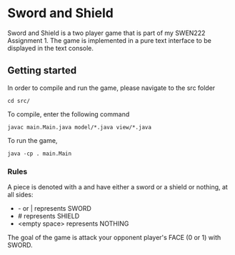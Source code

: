 # Sword and Shield
Sword and Shield is a two player game that is part of my SWEN222 Assignment 1. The game is implemented in a pure text interface to be displayed in the text console.

## Getting started
In order to compile and run the game, please navigate to the src folder
```
cd src/
```
To compile, enter the following command
```
javac main.Main.java model/*.java view/*.java
```
To run the game, 
```
java -cp . main.Main
```

### Rules
A piece is denoted with a <letter> and have either a sword or a shield or nothing, at all sides:
- \- or \|        represents SWORD
- \#             represents SHIELD
- \<empty space> represents NOTHING

The goal of the game is attack your opponent player's FACE (0 or 1) with SWORD.